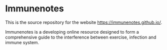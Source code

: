 # Immunenotes
This is the source repository for the website https://immunenotes.github.io/.

Immunenotes is a developing online resource designed to form a comprehensive guide to the interference between exercise, infection and immune system.